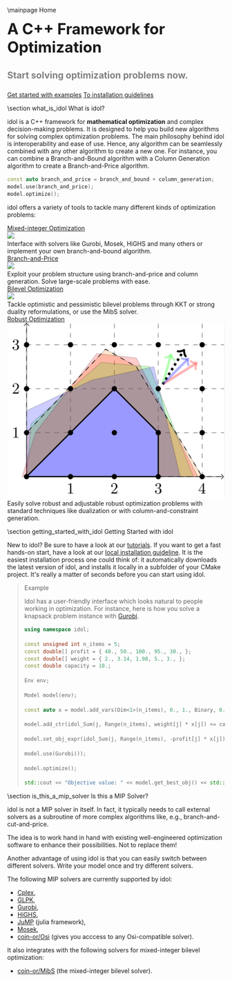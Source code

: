 \mainpage Home

<h1 style="font-size:2.5em;border:none;margin-top:5px;margin-bottom:20px;">A C++ Framework for Optimization</h1>
<h2 style="font-size:1.5em;color:gray;line-height:1.5em;border:none;margin-bottom:20px;">Start solving optimization problems now.</h2>

<a href="examples.html" class="my-button" id="get-started" >Get started with examples</a>
<a href="installation.html" class="my-button">To installation guidelines</a>

\section what_is_idol What is idol?

idol is a C++ framework for **mathematical optimization** and complex decision-making problems.
It is designed to help you build new algorithms for solving complex optimization problems.
The main philosophy behind idol is interoperability and ease of use.
Hence, any algorithm can be seamlessly combined with any other algorithm to create a new one.
For instance, you can combine a Branch-and-Bound algorithm with a Column Generation algorithm to create a Branch-and-Price algorithm.

```cpp 
const auto branch_and_price = branch_and_bound + column_generation;
model.use(branch_and_price);
model.optimize();
```

idol offers a variety of tools to tackle many different kinds of optimization problems:

<div id="cards">
    <div class="card" onclick="window.location = 'examples_mixed_integer.html';">
        <a href="examples_mixed_integer.html">
            Mixed-integer Optimization
        </a>
        <div class="frame">
            <img src="https://upload.wikimedia.org/wikipedia/commons/0/06/IP_polytope_with_LP_relaxation.svg">
        </div>
        Interface with solvers like Gurobi, Mosek, HiGHS and many others or implement your own branch-and-bound algorithm.
    </div>
    <div class="card" onclick="window.location = 'examples_mixed_integer.html#examples_mixed_integer_branch_and_price';">
        <a href="examples_mixed_integer.html#examples_mixed_integer_branch_and_price">
            Branch-and-Price
        </a>
        <div class="frame">
            <img src="https://media.springernature.com/full/springer-static/image/art%3A10.1007%2Fs00454-012-9421-9/MediaObjects/454_2012_9421_Fig1_HTML.gif">
        </div>
        Exploit your problem structure using branch-and-price and column generation. Solve large-scale problems with ease.
    </div>
    <div class="card" onclick="window.location = 'examples_bilevel.html';">
        <a href="examples_bilevel.html">
            Bilevel Optimization
        </a>
            <div class="frame">
                <img src="https://upload.wikimedia.org/wikipedia/commons/8/8c/Supply-demand-equilibrium.svg">
            </div>
            Tackle optimistic and pessimistic bilevel problems through KKT or strong duality reformulations,
            or use the MibS solver.
    </div>
    <div class="card" onclick="window.location = 'examples_robust.html';">
        <a href="examples_robust.html">
            Robust Optimization
        </a>
        <div class="frame">
            <img src="robust.png" />
        </div>
        Easily solve robust and adjustable robust optimization problems with standard techniques like dualization or
        with column-and-constraint generation.
    </div>
</div>

\section getting_started_with_idol Getting Started with idol

New to idol? Be sure to have a look at our [tutorials](/tutorials). If you want to get a fast hands-on
start, have a look at our [local installation guideline](/installation). It is the easiest installation process
one could think of: it automatically downloads the latest version of idol, and installs it locally in a subfolder of your CMake project.
It's really a matter of seconds before you can start using idol.

> Example
>
> Idol has a user-friendly interface which looks natural to people working in optimization. For instance,
> here is how you solve a knapsack problem instance with [Gurobi](https://www.gurobi.com/).
>
> ```cpp
> using namespace idol;
>
> const unsigned int n_items = 5;
> const double[] profit = { 40., 50., 100., 95., 30., };
> const double[] weight = { 2., 3.14, 1.98, 5., 3., };
> const double capacity = 10.;
>
> Env env;
>
> Model model(env);
>
> const auto x = model.add_vars(Dim<1>(n_items), 0., 1., Binary, 0., "x");
>
> model.add_ctr(idol_Sum(j, Range(n_items), weight[j] * x[j]) <= capacity);
>
> model.set_obj_expr(idol_Sum(j, Range(n_items), -profit[j] * x[j]);
>
> model.use(Gurobi());
>
> model.optimize();
>
> std::cout << "Objective value: " << model.get_best_obj() << std::endl;
> ```

\section is_this_a_mip_solver Is this a MIP Solver?

idol is not a MIP solver in itself. In fact, it typically needs to call external
solvers as a subroutine of more complex algorithms like, e.g., branch-and-cut-and-price.

The idea is to work hand in hand with existing well-engineered optimization
software to enhance their possibilities. Not to replace them!

Another advantage of using idol is that you can easily switch between different solvers.
Write your model once and try different solvers.

The following MIP solvers are currently supported by idol:

* [Cplex](https://www.ibm.com/products/ilog-cplex-optimization-studio),
* [GLPK](https://www.gnu.org/software/glpk/),
* [Gurobi](https://www.gurobi.com/),
* [HiGHS](https://highs.dev/),
* [JuMP](https://jump.dev/) (julia framework),
* [Mosek](https://www.mosek.com/),
* [coin-or/Osi](https://github.com/coin-or/Osi) (gives you acccess to any Osi-compatible solver).

It also integrates with the following solvers for mixed-integer bilevel optimization:

* [coin-or/MibS](https://github.com/coin-or/MibS) (the mixed-integer bilevel solver).


